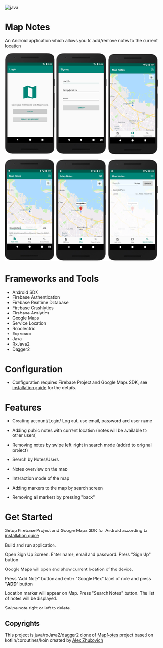 ![java](https://img.shields.io/badge/code-java-blue) 

# Map Notes

An Android application which allows you to add/remove notes to the current location 

![screen_001](doc/screen_020.png)

![screen_002](doc/screen_021.png)



# Frameworks and Tools

* Android SDK
* Firebase Authentication
* Firebase Realtime Database
* Firebase Crashlytics
* Firebase Analytics
* Google Maps
* Service Location
* Robolectric
* Espresso
* Java
* RxJava2 
* Dagger2




# Configuration
* Configuration requires Firebase Project and Google Maps SDK, see [installation guide](installation_guide.md) for the details.



# Features
* Creating account/Login/ Log out, use email, password and user name

* Adding public notes with current location (notes will be available to other users)

* Removing notes by swipe left, right in search mode (added to original project)

* Search by Notes/Users

* Notes overview on the map

* Interaction mode of the map

* Adding markers to the map by search screen

* Removing all markers by pressing "back"

  

# Get Started

Setup Firebase Project and Google Maps SDK for Android according to [installation guide](installation_guide)

Build and run application. 

Open Sign Up Screen. Enter name, email and password. Press "Sign Up" button

Google Maps will open and show current location of the device.

Press "Add Note" button and enter "Google Plex" label of note and press "**ADD**" button

Location marker will appear on Map. Press "Search Notes" button. The list of notes will be displayed.

Swipe note right or left to delete.



## Copyrights

This project is java/rxJava2/dagger2 clone of [MapNotes](https://github.com/AlexZhukovich/MapNotes) project based on kotlin/coroutines/koin created by [Alex Zhukovich](https://github.com/AlexZhukovich/)

